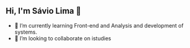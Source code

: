 ## Hi, I'm Sávio Lima 👋



- 🌱 I’m currently learning Front-end and Analysis and development of systems.
- 👯 I’m looking to collaborate on istudies
